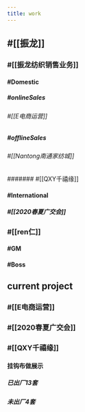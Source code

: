 ```yaml
---
title: work
---
```


## #[[振龙]]
### #[[振龙纺织销售业务]]
#### #Domestic
##### #onlineSales
###### #[[E电商运营]]

##### #offlineSales
###### #[[Nantong南通家纺城]]
####### #[[QXY千禧缘]]

#### #International
##### #[[2020春夏广交会]]

### #[[ren仁]]
#### #GM

#### #Boss

## current project
### #[[E电商运营]]

### #[[2020春夏广交会]]
#### 

### #[[QXY千禧缘]]
#### 挂钩布做展示
##### 已出厂13套

##### 未出厂4套
